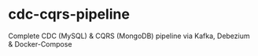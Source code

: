 # cdc-cqrs-pipeline
Complete CDC (MySQL) &amp; CQRS (MongoDB) pipeline via Kafka, Debezium &amp; Docker-Compose
